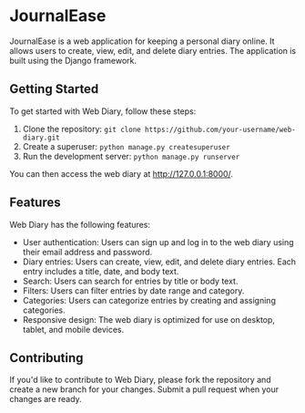 # JournalEase

JournalEase is a web application for keeping a personal diary online. It allows users to create, view, edit, and delete diary entries. The application is built using the Django framework.

## Getting Started

To get started with Web Diary, follow these steps:

1. Clone the repository: `git clone https://github.com/your-username/web-diary.git`
2. Create a superuser: `python manage.py createsuperuser`
3. Run the development server: `python manage.py runserver`

You can then access the web diary at http://127.0.0.1:8000/.

## Features

Web Diary has the following features:

- User authentication: Users can sign up and log in to the web diary using their email address and password.
- Diary entries: Users can create, view, edit, and delete diary entries. Each entry includes a title, date, and body text.
- Search: Users can search for entries by title or body text.
- Filters: Users can filter entries by date range and category.
- Categories: Users can categorize entries by creating and assigning categories.
- Responsive design: The web diary is optimized for use on desktop, tablet, and mobile devices.

## Contributing

If you'd like to contribute to Web Diary, please fork the repository and create a new branch for your changes. Submit a pull request when your changes are ready.
